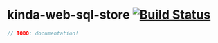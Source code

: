 # kinda-web-sql-store [![Build Status](https://travis-ci.org/kinda/kinda-web-sql-store.svg?branch=master)](https://travis-ci.org/kinda/kinda-web-sql-store)

```js
// TODO: documentation!
```

